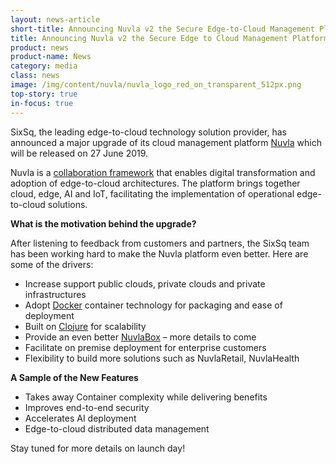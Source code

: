 ```yaml
---
layout: news-article
short-title: Announcing Nuvla v2 the Secure Edge-to-Cloud Management Platform 
title: Announcing Nuvla v2 the Secure Edge to Cloud Management Platform 
product: news
product-name: News
category: media
class: news
image: /img/content/nuvla/nuvla_logo_red_on_transparent_512px.png
top-story: true
in-focus: true
---
```


SixSq, the leading edge-to-cloud technology solution provider, has announced a major upgrade of its cloud management platform [Nuvla](https://sixsq.com/products-and-services/nuvla/overview) which will be released on 27 June 2019.

Nuvla is a [collaboration framework](https://media.sixsq.com/hubfs/Marketing%20Materials/Solutions%20Brief/Nuvla%20collaboration%20framework.pdf) that enables digital transformation and adoption of edge-to-cloud architectures. The platform brings together cloud, edge, AI and IoT, facilitating the implementation of operational edge-to-cloud solutions.

**What is the motivation behind the upgrade?**

After listening to feedback from customers and partners, the SixSq team has been working hard to make the Nuvla platform even better. Here are some of the drivers:

 * Increase support public clouds, private clouds and private infrastructures
 * Adopt [Docker](https://www.docker.com/) container technology for packaging and ease of deployment
 * Built on [Clojure](https://clojure.org/) for scalability
 * Provide an even better [NuvlaBox](https://sixsq.com/products-and-services/nuvlabox/overview) – more details to come
 * Facilitate on premise deployment for enterprise customers
 * Flexibility to build more solutions such as NuvlaRetail, NuvlaHealth

<p/>

**A Sample of the New Features**

- Takes away Container complexity while delivering benefits
- Improves end-to-end security
- Accelerates AI deployment
- Edge-to-cloud distributed data management

<p/>

Stay tuned for more details on launch day!






